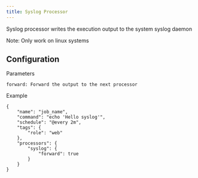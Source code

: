 ```yaml
---
title: Syslog Processor
---
```


Syslog processor writes the execution output to the system syslog daemon

Note: Only work on linux systems

## Configuration

Parameters

`forward: Forward the output to the next processor`

Example

```
{
    "name": "job_name",
    "command": "echo 'Hello syslog'",
    "schedule": "@every 2m",
    "tags": {
        "role": "web"
    },
    "processors": {
        "syslog": {
            "forward": true
        }
    }
}
```
